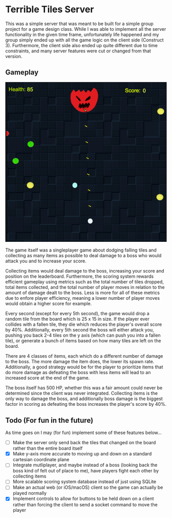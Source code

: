 # Terrible Tiles Server

This was a simple server that was meant to be built for a simple group project for a game design class. While I was able to implement all the server functionality in the given time frame, unfortunately life happened and my group simply ended up with all the game logic on the client side (Construct 3). Furthermore, the client side also ended up quite different due to time constraints, and many server features were cut or changed from that version.

## Gameplay

![Client side gameplay...](assets/game_ss.png)

The game itself was a singleplayer game about dodging falling tiles and collecting as many items as possible to deal damage to a boss who would attack you and to increase your score. 

Collecting items would deal damage to the boss, increasing your score and position on the leaderboard. Furthermore, the scoring system rewards efficient gameplay using metrics such as the total number of tiles dropped, total items collected, and the total number of player moves in relation to the amount of damage dealt to the boss. Less is more for all of these metrics due to enfore player efficiency, meaning a lower number of player moves would obtain a higher score for example.

Every second (except for every 5th second), the game would drop a random tile from the board which is 25 x 15 in size. If the player ever collides with a fallen tile, they die which reduces the player's overall score by 40%. Additionally, every 5th second the boss will either attack you, pushing you back 2-4 tiles on the y axis (which can push you into a fallen tile), or generate a bunch of items based on how many tiles are left on the board.

There are 4 classes of items, each which do a different number of damage to the boss. The more damage the item does, the lower its spawn rate. Additionally, a good strategy would be for the player to prioritize items that do more damage as defeating the boss with less items will lead to an increased score at the end of the game.

The boss itself has 500 HP, whether this was a fair amount could never be determined since the client was never integrated. Collecting items is the only way to damage the boss, and additionally boss damage is the biggest factor in scoring as defeating the boss increases the player's score by 40%.

## Todo (For fun in the future)

As time goes on I may (for fun) implement some of these features below...

- [ ] Make the server only send back the tiles that changed on the board rather than the entire board itself
- [x] Make y-axis more accurate to moving up and down on a standard cartesian coordinate plane
- [ ] Integrate mutliplayer, and maybe instead of a boss (looking back the boss kind of felt out of place to me), have players fight each other by collecting items
- [ ] More scalable scoring system database instead of just using SQLite
- [ ] Make an actual web (or iOS/macOS) client so the game can actually be played normally
- [x] Implement controls to allow for buttons to be held down on a client rather than forcing the client to send a socket command to move the player
